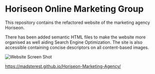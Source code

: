 # Horiseon Online Marketing Group


This repository contains the refactored website of the marketing agency Horiseon.

There has been added semantic HTML files to make the website more organised as well aiding Search Engine Optimization. The site is also accessible containing concise descriptors on all content-based images.

![Website Screen Shot](./Final-Website.png)

https://madsterest.github.io/Horiseon-Marketing-Agency/

